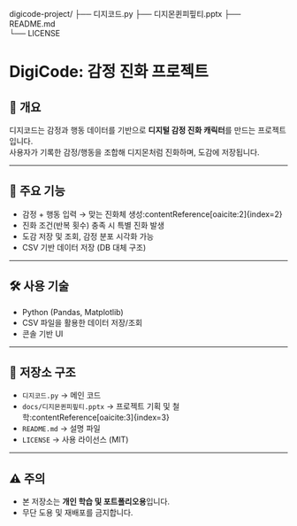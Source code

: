 digicode-project/
 ├── 디지코드.py
 ├── 디지몬퀸피핖티.pptx
 ├── README.md      
 └── LICENSE        

# DigiCode: 감정 진화 프로젝트

## 📌 개요
디지코드는 감정과 행동 데이터를 기반으로 **디지털 감정 진화 캐릭터**를 만드는 프로젝트입니다.  
사용자가 기록한 감정/행동을 조합해 디지몬처럼 진화하며, 도감에 저장됩니다.

---

## 🎯 주요 기능
- 감정 + 행동 입력 → 맞는 진화체 생성:contentReference[oaicite:2]{index=2}
- 진화 조건(반복 횟수) 충족 시 특별 진화 발생
- 도감 저장 및 조회, 감정 분포 시각화 가능
- CSV 기반 데이터 저장 (DB 대체 구조)

---

## 🛠 사용 기술
- Python (Pandas, Matplotlib)
- CSV 파일을 활용한 데이터 저장/조회
- 콘솔 기반 UI

---

## 📂 저장소 구조
- `디지코드.py` → 메인 코드
- `docs/디지몬퀸피핖티.pptx` → 프로젝트 기획 및 철학:contentReference[oaicite:3]{index=3}
- `README.md` → 설명 파일
- `LICENSE` → 사용 라이선스 (MIT)

---

## ⚠️ 주의
- 본 저장소는 **개인 학습 및 포트폴리오용**입니다.  
- 무단 도용 및 재배포를 금지합니다.
